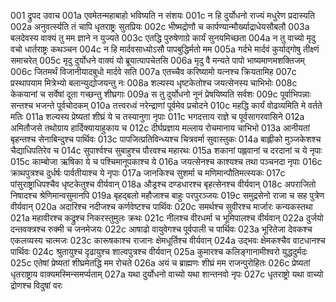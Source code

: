 001	द्रुपद उवाच
001a	एवमेतन्महाबाहो भविष्यति न संशयः
001c	न हि दुर्योधनो राज्यं मधुरेण प्रदास्यति
002a	अनुवर्त्स्यति तं चापि धृतराष्ट्रः सुतप्रियः
002c	भीष्मद्रोणौ च कार्पण्यान्मौर्ख्याद्राधेयसौबलौ
003a	बलदेवस्य वाक्यं तु मम ज्ञाने न युज्यते
003c	एतद्धि पुरुषेणाग्रे कार्यं सुनयमिच्छता
004a	न तु वाच्यो मृदु वचो धार्तराष्ट्रः कथञ्चन
004c	न हि मार्दवसाध्योऽसौ पापबुद्धिर्मतो मम
005a	गर्दभे मार्दवं कुर्याद्गोषु तीक्ष्णं समाचरेत्
005c	मृदु दुर्योधने वाक्यं यो ब्रूयात्पापचेतसि
006a	मृदु वै मन्यते पापो भाष्यमाणमशक्तिजम्
006c	जितमर्थं विजानीयादबुधो मार्दवे सति
007a	एतच्चैव करिष्यामो यत्नश्च क्रियतामिह
007c	प्रस्थापयाम मित्रेभ्यो बलान्युद्योजयन्तु नः
008a	शल्यस्य धृष्टकेतोश्च जयत्सेनस्य चाभिभोः
008c	केकयानां च सर्वेषां दूता गच्छन्तु शीघ्रगाः
009a	स तु दुर्योधनो नूनं प्रेषयिष्यति सर्वशः
009c	पूर्वाभिपन्नाः सन्तश्च भजन्ते पूर्वचोदकम्
010a	तत्त्वरध्वं नरेन्द्राणां पूर्वमेव प्रचोदने
010c	महद्धि कार्यं वोढव्यमिति मे वर्तते मतिः
011a	शल्यस्य प्रेष्यतां शीघ्रं ये च तस्यानुगा नृपाः
011c	भगदत्ताय राज्ञे च पूर्वसागरवासिने
012a	अमितौजसे तथोग्राय हार्दिक्यायाहुकाय च
012c	दीर्घप्रज्ञाय मल्लाय रोचमानाय चाभिभो
013a	आनीयतां बृहन्तश्च सेनाबिन्दुश्च पार्थिवः
013c	पापजित्प्रतिविन्ध्यश्च चित्रवर्मा सुवास्तुकः
014a	बाह्लीको मुञ्जकेशश्च चैद्याधिपतिरेव च
014c	सुपार्श्वश्च सुबाहुश्च पौरवश्च महारथः
015a	शकानां पह्लवानां च दरदानां च ये नृपाः
015c	काम्बोजा ऋषिका ये च पश्चिमानूपकाश्च ये
016a	जयत्सेनश्च काश्यश्च तथा पञ्चनदा नृपाः
016c	क्राथपुत्रश्च दुर्धर्षः पार्वतीयाश्च ये नृपाः
017a	जानकिश्च सुशर्मा च मणिमान्पौतिमत्स्यकः
017c	पांसुराष्ट्राधिपश्चैव धृष्टकेतुश्च वीर्यवान्
018a	औड्रश्च दण्डधारश्च बृहत्सेनश्च वीर्यवान्
018c	अपराजितो निषादश्च श्रेणिमान्वसुमानपि
019a	बृहद्बलो महौजाश्च बाहुः परपुरञ्जयः
019c	समुद्रसेनो राजा च सह पुत्रेण वीर्यवान्
020a	अदारिश्च नदीजश्च कर्णवेष्टश्च पार्थिवः
020c	समर्थश्च सुवीरश्च मार्जारः कन्यकस्तथा
021a	महावीरश्च कद्रुश्च निकरस्तुमुलः क्रथः
021c	नीलश्च वीरधर्मा च भूमिपालश्च वीर्यवान्
022a	दुर्जयो दन्तवक्त्रश्च रुक्मी च जनमेजयः
022c	आषाढो वायुवेगश्च पूर्वपाली च पार्थिवः
023a	भूरितेजा देवकश्च एकलव्यस्य चात्मजः
023c	कारूषकाश्च राजानः क्षेमधूर्तिश्च वीर्यवान्
024a	उद्भवः क्षेमकश्चैव वाटधानश्च पार्थिवः
024c	श्रुतायुश्च दृढायुश्च शाल्वपुत्रश्च वीर्यवान्
025a	कुमारश्च कलिङ्गानामीश्वरो युद्धदुर्मदः
025c	एतेषां प्रेष्यतां शीघ्रमेतद्धि मम रोचते
026a	अयं च ब्राह्मणः शीघ्रं मम राजन्पुरोहितः
026c	प्रेष्यतां धृतराष्ट्राय वाक्यमस्मिन्समर्प्यताम्
027a	यथा दुर्योधनो वाच्यो यथा शान्तनवो नृपः
027c	धृतराष्ट्रो यथा वाच्यो द्रोणश्च विदुषां वरः
